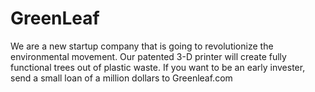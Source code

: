 # GreenLeaf 

We are a new startup company that is going to revolutionize the environmental movement. 
Our patented 3-D printer will create fully functional trees out of plastic waste. 
If you want to be an early invester, send a small loan of a million dollars to Greenleaf.com 
